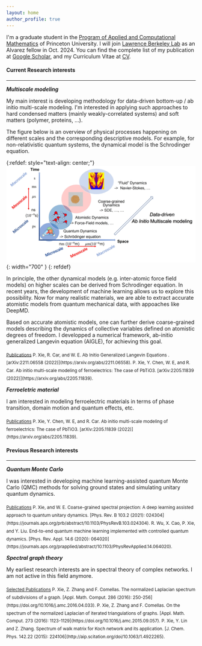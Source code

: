 ```yaml
---
layout: home
author_profile: true
---
```


I'm a graduate student in the [Program of Applied and Computational Mathematics](https://www.pacm.princeton.edu/) of Princeton University. I will join [Lawrence Berkeley Lab](https://cs.lbl.gov/) as an Alvarez fellow in Oct. 2024.
You can find the complete list of my publication at [Google Scholar](https://scholar.google.com/citations?user=WreiKioAAAAJ&hl=en), and my Curriculum Vitae at [CV](/about/).

#### Current Research interests
---------
__*Multiscale modeling*__

My main interest is developing methodology for data-driven bottom-up / ab initio multi-scale modeling. I'm interested in applying such approaches to hard condensed matters (mainly weakly-correlated systems) and soft matters (polymer, proteins, ...). 

The figure below is an overview of physical processes happening on different scales and the corresponding descriptive models. For example, for non-relativistic quantum systems, the dynamical model is the Schrodinger equation. 

{:refdef: style="text-align: center;"}
![Multiscale](/assets/images/multiscale.jpg){: width="700" }
{: refdef}

In principle, the other dynamical models (e.g. inter-atomic force field models) on higher scales can be derived from Schrodinger equation. In recent years, the development of machine learning allows us to explore this possibility. Now for many realistic materials, we are able to extract accurate atomistic models from quantum mechanical data, with appoaches like DeepMD. 

Based on accurate atomistic models, one can further derive coarse-grained models describing the dynamics of collective variables defined on atomistic degrees of freedom. I developped a numerical framework, ab-initio generalized Langevin equation (AIGLE), for achieving this goal.  

<sub>
<u>Publications</u>    
P. Xie, R. Car, and W. E. Ab Initio Generalized Langevin Equations
. [arXiv:2211.06558 (2022)](https://arxiv.org/abs/2211.06558).   
P. Xie, Y. Chen, W. E, and R. Car. Ab initio multi-scale modeling of ferroelectrics: The case of PbTiO3. [arXiv:2205.11839 (2022)](https://arxiv.org/abs/2205.11839).    
</sub>  


__*Ferroeletric material*__

I am interested in modeling ferroelectric materials in terms of phase transition, domain motion and quantum effects, etc. 

<sub>
<u>Publications</u>    
P. Xie, Y. Chen, W. E, and R. Car. Ab initio multi-scale modeling of ferroelectrics: The case of PbTiO3. [arXiv:2205.11839 (2022)](https://arxiv.org/abs/2205.11839).    
</sub>  


#### Previous Research interests
---------

__*Quantum Monte Carlo*__

I was interested in developing machine learning-assisted quantum Monte Carlo (QMC) methods for solving ground states and simulating unitary quantum dynamics.

<sub>
<u>Publications</u>     
P. Xie, and W. E. Coarse-grained spectral projection: A deep learning assisted approach to quantum unitary dynamics. [Phys. Rev. B 103.2 (2021): 024304](https://journals.aps.org/prb/abstract/10.1103/PhysRevB.103.024304).     
R. Wu, X. Cao, P. Xie, and Y. Liu. End-to-end quantum machine learning implemented with controlled quantum dynamics. [Phys. Rev. Appl. 14.6 (2020): 064020](https://journals.aps.org/prapplied/abstract/10.1103/PhysRevApplied.14.064020).     
</sub>     


__*Spectral graph theory*__

My earliest research interests are in spectral theory of complex networks. I am not active in this field anymore.    

<sub>
<u>Selected Publications</u>    
P. Xie, Z. Zhang and F. Comellas.  The normalized Laplacian spectrum of subdivisions of a graph. [Appl. Math.  Comput. 286 (2016): 250-256](https://doi.org/10.1016/j.amc.2016.04.033).     
P. Xie, Z. Zhang and F. Comellas. On the spectrum of the normalized Laplacian of iterated triangulations of graphs. [Appl. Math. Comput. 273 (2016): 1123-1129](https://doi.org/10.1016/j.amc.2015.09.057).         
P. Xie, Y. Lin and Z. Zhang. Spectrum of walk matrix for Koch network and its application. [J. Chem. Phys. 142.22 (2015): 224106](http://aip.scitation.org/doi/10.1063/1.4922265).   
</sub>    
